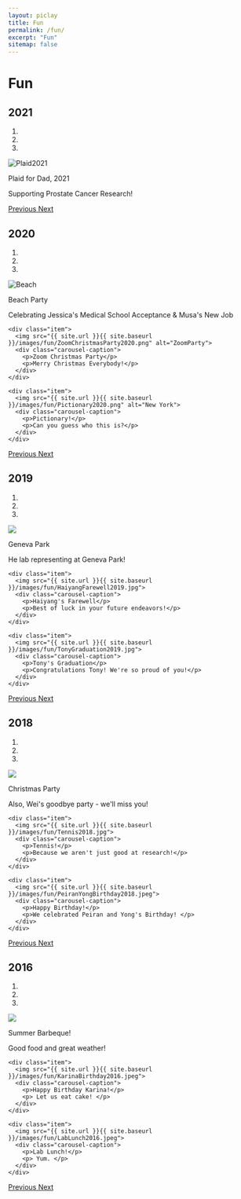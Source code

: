 ```yaml
---
layout: piclay
title: Fun
permalink: /fun/
excerpt: "Fun"
sitemap: false
---
```


# Fun

## 2021

<div markdown="0" id="carousel2021" class="carousel slide" data-ride="carousel" data-interval="5000" data-pause="hover" >
  <!-- Indicators -->
  <ol class="carousel-indicators">
    <li data-target="#myCarousel" data-slide-to="0" class="active"></li>
    <li data-target="#myCarousel" data-slide-to="1"></li>
    <li data-target="#myCarousel" data-slide-to="2"></li>
  </ol>

  <!-- Wrapper for slides -->
  <div class="carousel-inner" markdown="0">
    <div class="item active">
      <img src="{{ site.url }}{{ site.baseurl }}/images/fun/Plaid2021.png" alt="Plaid2021">
      <div class="carousel-caption">
        <p>Plaid for Dad, 2021</p>
        <p>Supporting Prostate Cancer Research!</p>
      </div>
    </div>
  </div>

  <!-- Left and right controls -->
  <a class="left carousel-control" href="#carousel2020" role="button" data-slide="prev">
    <span class="glyphicon glyphicon-chevron-left" aria-hidden="true"></span>
    <span class="sr-only">Previous</span>
  </a>
  <a class="right carousel-control" href="#carousel2020" role="button" data-slide="next">
    <span class="glyphicon glyphicon-chevron-right" aria-hidden="true"></span>
    <span class="sr-only">Next</span>
  </a>
</div>

## 2020

<div markdown="0" id="carousel2020" class="carousel slide" data-ride="carousel" data-interval="5000" data-pause="hover" >
  <!-- Indicators -->
  <ol class="carousel-indicators">
    <li data-target="#myCarousel" data-slide-to="0" class="active"></li>
    <li data-target="#myCarousel" data-slide-to="1"></li>
    <li data-target="#myCarousel" data-slide-to="2"></li>
  </ol>

  <!-- Wrapper for slides -->
  <div class="carousel-inner" markdown="0">
    <div class="item active">
      <img src="{{ site.url }}{{ site.baseurl }}/images/fun/Selfie2020.jpg" alt="Beach">
      <div class="carousel-caption">
        <p>Beach Party</p>
        <p>Celebrating Jessica's Medical School Acceptance & Musa's New Job</p>
      </div>
    </div>

    <div class="item">
      <img src="{{ site.url }}{{ site.baseurl }}/images/fun/ZoomChristmasParty2020.png" alt="ZoomParty">
      <div class="carousel-caption">
        <p>Zoom Christmas Party</p>
        <p>Merry Christmas Everybody!</p>
      </div>
    </div>

    <div class="item">
      <img src="{{ site.url }}{{ site.baseurl }}/images/fun/Pictionary2020.png" alt="New York">
      <div class="carousel-caption">
        <p>Pictionary!</p>
        <p>Can you guess who this is?</p>
      </div>
    </div>
  </div>

  <!-- Left and right controls -->
  <a class="left carousel-control" href="#carousel2020" role="button" data-slide="prev">
    <span class="glyphicon glyphicon-chevron-left" aria-hidden="true"></span>
    <span class="sr-only">Previous</span>
  </a>
  <a class="right carousel-control" href="#carousel2020" role="button" data-slide="next">
    <span class="glyphicon glyphicon-chevron-right" aria-hidden="true"></span>
    <span class="sr-only">Next</span>
  </a>
</div>

## 2019

<div markdown="0" id="carousel2019" class="carousel slide" data-ride="carousel" data-interval="5000" data-pause="hover" >
  <!-- Indicators -->
  <ol class="carousel-indicators">
    <li data-target="#myCarousel" data-slide-to="0" class="active"></li>
    <li data-target="#myCarousel" data-slide-to="1"></li>
    <li data-target="#myCarousel" data-slide-to="2"></li>
  </ol>

  <!-- Wrapper for slides -->
  <div class="carousel-inner" markdown="0">
    <div class="item active">
      <img src="{{ site.url }}{{ site.baseurl }}/images/fun/GP2019.jpg">
      <div class="carousel-caption">
        <p>Geneva Park</p>
        <p>He lab representing at Geneva Park!</p>
      </div>
    </div>

    <div class="item">
      <img src="{{ site.url }}{{ site.baseurl }}/images/fun/HaiyangFarewell2019.jpg">
      <div class="carousel-caption">
        <p>Haiyang's Farewell</p>
        <p>Best of luck in your future endeavors!</p>
      </div>
    </div>

    <div class="item">
      <img src="{{ site.url }}{{ site.baseurl }}/images/fun/TonyGraduation2019.jpg">
      <div class="carousel-caption">
        <p>Tony's Graduation</p>
        <p>Congratulations Tony! We're so proud of you!</p>
      </div>
    </div>
  </div>

  <!-- Left and right controls -->
  <a class="left carousel-control" href="#carousel2019" role="button" data-slide="prev">
    <span class="glyphicon glyphicon-chevron-left" aria-hidden="true"></span>
    <span class="sr-only">Previous</span>
  </a>
  <a class="right carousel-control" href="#carousel2019" role="button" data-slide="next">
    <span class="glyphicon glyphicon-chevron-right" aria-hidden="true"></span>
    <span class="sr-only">Next</span>
  </a>
</div>


## 2018

<div markdown="0" id="carousel2018" class="carousel slide" data-ride="carousel" data-interval="5000" data-pause="hover" >
  <!-- Indicators -->
  <ol class="carousel-indicators">
    <li data-target="#myCarousel" data-slide-to="0" class="active"></li>
    <li data-target="#myCarousel" data-slide-to="1"></li>
    <li data-target="#myCarousel" data-slide-to="2"></li>
  </ol>

  <!-- Wrapper for slides -->
  <div class="carousel-inner" markdown="0">
    <div class="item active">
      <img src="{{ site.url }}{{ site.baseurl }}/images/fun/WeiGoodbye2018.jpg">
      <div class="carousel-caption">
        <p>Christmas Party</p>
        <p>Also, Wei's goodbye party - we'll miss you! </p>
      </div>
    </div>

    <div class="item">
      <img src="{{ site.url }}{{ site.baseurl }}/images/fun/Tennis2018.jpg">
      <div class="carousel-caption">
        <p>Tennis!</p>
        <p>Because we aren't just good at research!</p>
      </div>
    </div>

    <div class="item">
      <img src="{{ site.url }}{{ site.baseurl }}/images/fun/PeiranYongBirthday2018.jpeg">
      <div class="carousel-caption">
        <p>Happy Birthday!</p>
        <p>We celebrated Peiran and Yong's Birthday! </p>
      </div>
    </div>
  </div>

  <!-- Left and right controls -->
  <a class="left carousel-control" href="#carousel2018" role="button" data-slide="prev">
    <span class="glyphicon glyphicon-chevron-left" aria-hidden="true"></span>
    <span class="sr-only">Previous</span>
  </a>
  <a class="right carousel-control" href="#carousel2018" role="button" data-slide="next">
    <span class="glyphicon glyphicon-chevron-right" aria-hidden="true"></span>
    <span class="sr-only">Next</span>
  </a>
</div>


## 2016

<div markdown="0" id="carousel2016" class="carousel slide" data-ride="carousel" data-interval="5000" data-pause="hover" >
  <!-- Indicators -->
  <ol class="carousel-indicators">
    <li data-target="#myCarousel" data-slide-to="0" class="active"></li>
    <li data-target="#myCarousel" data-slide-to="1"></li>
    <li data-target="#myCarousel" data-slide-to="2"></li>
  </ol>

  <!-- Wrapper for slides -->
  <div class="carousel-inner" markdown="0">
    <div class="item active">
      <img src="{{ site.url }}{{ site.baseurl }}/images/fun/Barbeque2016.jpg">
      <div class="carousel-caption">
        <p>Summer Barbeque!</p>
        <p> Good food and great weather! </p>
      </div>
    </div>

    <div class="item">
      <img src="{{ site.url }}{{ site.baseurl }}/images/fun/KarinaBirthday2016.jpeg">
      <div class="carousel-caption">
        <p>Happy Birthday Karina!</p>
        <p> Let us eat cake! </p>
      </div>
    </div>

    <div class="item">
      <img src="{{ site.url }}{{ site.baseurl }}/images/fun/LabLunch2016.jpeg">
      <div class="carousel-caption">
        <p>Lab Lunch!</p>
        <p> Yum. </p>
      </div>
    </div>
  </div>

  <!-- Left and right controls -->
  <a class="left carousel-control" href="#carousel2016" role="button" data-slide="prev">
    <span class="glyphicon glyphicon-chevron-left" aria-hidden="true"></span>
    <span class="sr-only">Previous</span>
  </a>
  <a class="right carousel-control" href="#carousel2016" role="button" data-slide="next">
    <span class="glyphicon glyphicon-chevron-right" aria-hidden="true"></span>
    <span class="sr-only">Next</span>
  </a>
</div>
